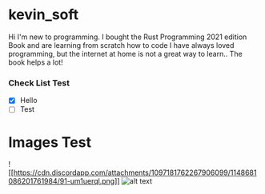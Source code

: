 # kevin_soft
Hi I'm new to programming.
I bought the Rust Programming 2021 edition Book and are learning from scratch how to code
I have always loved programming, but the internet at home is not a great way to learn..
The book helps a lot! 

### Check List Test
- [x] Hello
- [ ] Test

# Images Test
![[https://cdn.discordapp.com/attachments/1097181762267906099/1148681086201761984/91-um1uerql.png]]
![alt text]([http://url/to/img.png](https://cdn.discordapp.com/attachments/1097181762267906099/1148681086201761984/91-um1uerql.png)https://cdn.discordapp.com/attachments/1097181762267906099/1148681086201761984/91-um1uerql.png)
